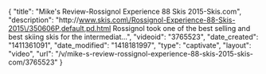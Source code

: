 {
    "title": "Mike's Review-Rossignol Experience 88 Skis 2015-Skis.com",
    "description": "http:\/\/www.skis.com\/Rossignol-Experience-88-Skis-2015\/350606P,default,pd.html Rossignol took one of the best selling and best skiing skis for the intermediat...",
    "videoid": "3765523",
    "date_created": "1411361091",
    "date_modified": "1418181997",
    "type": "captivate",
    "layout": "video",
    "url": "\/v\/mike-s-review-rossignol-experience-88-skis-2015-skis-com\/3765523"
}